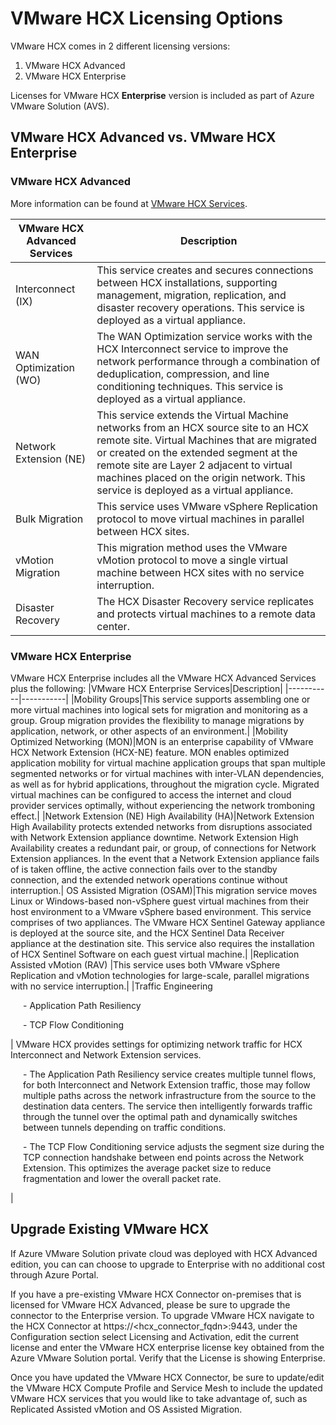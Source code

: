 # VMware HCX Licensing Options

VMware HCX comes in 2 different licensing versions:
1.	VMware HCX Advanced
2.	VMware HCX Enterprise

Licenses for VMware HCX **Enterprise** version is included as part of Azure VMware Solution (AVS).

## VMware HCX Advanced vs. VMware HCX Enterprise

### VMware HCX Advanced

More information can be found at [VMware HCX Services](https://docs.vmware.com/en/VMware-HCX/4.3/hcx-user-guide/GUID-32AF32BD-DE0B-4441-95B3-DF6A27733EED.html#GUID-32AF32BD-DE0B-4441-95B3-DF6A27733EED).

|VMware HCX Advanced Services|Description|
|-----------|-----------|
|Interconnect (IX)|This service creates and secures connections between HCX installations, supporting management, migration, replication, and disaster recovery operations. This service is deployed as a virtual appliance.|
|WAN Optimization (WO)|The WAN Optimization service works with the HCX Interconnect service to improve the network performance through a combination of deduplication, compression, and line conditioning techniques. This service is deployed as a virtual appliance.|
|Network Extension (NE)|This service extends the Virtual Machine networks from an HCX source site to an HCX remote site. Virtual Machines that are migrated or created on the extended segment at the remote site are Layer 2 adjacent to virtual machines placed on the origin network. This service is deployed as a virtual appliance.|
|Bulk Migration|This service uses VMware vSphere Replication protocol to move virtual machines in parallel between HCX sites.|
|vMotion Migration|This migration method uses the VMware vMotion protocol to move a single virtual machine between HCX sites with no service interruption.|
|Disaster Recovery|The HCX Disaster Recovery service replicates and protects virtual machines to a remote data center.|

### VMware HCX Enterprise

VMware HCX Enterprise includes all the VMware HCX Advanced Services plus the following:
|VMware HCX Enterprise Services|Description|
|-----------|-----------|
|Mobility Groups|This service supports assembling one or more virtual machines into logical sets for migration and monitoring as a group. Group migration provides the flexibility to manage migrations by application, network, or other aspects of an environment.|
|Mobility Optimized Networking (MON)|MON is an enterprise capability of VMware HCX Network Extension (HCX-NE) feature. MON enables optimized application mobility for virtual machine application groups that span multiple segmented networks or for virtual machines with inter-VLAN dependencies, as well as for hybrid applications, throughout the migration cycle. Migrated virtual machines can be configured to access the internet and cloud provider services optimally, without experiencing the network tromboning effect.|
|Network Extension (NE) High Availability (HA)|Network Extension High Availability protects extended networks from disruptions associated with Network Extension appliance downtime. Network Extension High Availability creates a redundant pair, or group, of connections for Network Extension appliances. In the event that a Network Extension appliance fails of is taken offline, the active connection fails over to the standby connection, and the extended network operations continue without interruption.|
OS Assisted Migration (OSAM)|This migration service moves Linux or Windows-based non-vSphere guest virtual machines from their host environment to a VMware vSphere based environment. This service comprises of two appliances. The VMware HCX Sentinel Gateway appliance is deployed at the source site, and the HCX Sentinel Data Receiver appliance at the destination site. This service also requires the installation of HCX Sentinel Software on each guest virtual machine.|
|Replication Assisted vMotion (RAV) |This service uses both VMware vSphere Replication and vMotion technologies for large-scale, parallel migrations with no service interruption.|
|Traffic Engineering  <p style="padding-left: 20px;">- Application Path Resiliency</p><p style="padding-left: 20px;">- TCP Flow Conditioning</p> | VMware HCX provides settings for optimizing network traffic for HCX Interconnect and Network Extension services. <p style="padding-left: 20px;">- The Application Path Resiliency service creates multiple tunnel flows, for both Interconnect and Network Extension traffic, those may follow multiple paths across the network infrastructure from the source to the destination data centers. The service then intelligently forwards traffic through the tunnel over the optimal path and dynamically switches between tunnels depending on traffic conditions.</p><p style="padding-left: 20px;">-	The TCP Flow Conditioning service adjusts the segment size during the TCP connection handshake between end points across the Network Extension. This optimizes the average packet size to reduce fragmentation and lower the overall packet rate.</p>|

## Upgrade Existing VMware HCX 

If Azure VMware Solution private cloud was deployed with HCX Advanced edition, you can can choose to upgrade to Enterprise with no additional cost through Azure Portal.

If you have a pre-existing VMware HCX Connector on-premises that is licensed for VMware HCX Advanced, please be sure to upgrade the connector to the Enterprise version. To upgrade VMware HCX navigate to the HCX Connector at https://<hcx_connector_fqdn>:9443, under the Configuration section select Licensing and Activation, edit the current license and enter the VMware HCX enterprise license key obtained from the Azure VMware Solution portal. Verify that the License is showing Enterprise.

Once you have updated the VMware HCX Connector, be sure to update/edit the VMware HCX Compute Profile and Service Mesh to include the updated VMware HCX services that you would like to take advantage of, such as Replicated Assisted vMotion and OS Assisted Migration.
